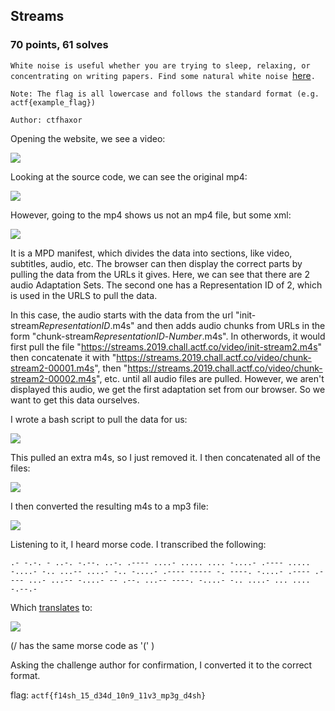 ## Streams
### 70 points, 61 solves

`White noise is useful whether you are trying to sleep, relaxing, or concentrating on writing papers. Find some natural white noise `<a href='https://streams.2019.chall.actf.co/'>here</a>`.`

`Note: The flag is all lowercase and follows the standard format (e.g. actf{example_flag})`

`Author: ctfhaxor`

Opening the website, we see a video:

<IMG SRC='https://cdn.discordapp.com/attachments/532350033241309226/572128486500859914/unknown.png'>

Looking at the source code, we can see the original mp4:

<IMG SRC='https://cdn.discordapp.com/attachments/532350033241309226/572128574752948225/unknown.png'>
  
However, going to the mp4 shows us not an mp4 file, but some xml:

<IMG SRC='https://cdn.discordapp.com/attachments/532350033241309226/572128656659447882/unknown.png'>
  
It is a MPD manifest, which divides the data into sections, like video, subtitles, audio, etc. The browser can then display the correct parts by pulling the data from the URLs it gives. Here, we can see that there are 2 audio Adaptation Sets. The second one has a Representation ID of 2, which is used in the URLS to pull the data.

In this case, the audio starts with the data from the url "init-stream$RepresentationID$.m4s" and then adds audio chunks from URLs in the form "chunk-stream$RepresentationID$-$Number%05d$.m4s". In otherwords, it would first pull the file "https://streams.2019.chall.actf.co/video/init-stream2.m4s" then concatenate it with "https://streams.2019.chall.actf.co/video/chunk-stream2-00001.m4s", then "https://streams.2019.chall.actf.co/video/chunk-stream2-00002.m4s", etc. until all audio files are pulled. However, we aren't displayed this audio, we get the first adaptation set from our browser. So we want to get this data ourselves.

I wrote a bash script to pull the data for us:

<IMG SRC='https://cdn.discordapp.com/attachments/532350033241309226/572129319195770907/unknown.png'>
  
This pulled an extra m4s, so I just removed it. I then concatenated all of the files:

<IMG SRC='https://cdn.discordapp.com/attachments/532350033241309226/572129665632698383/unknown.png'>
  
I then converted the resulting m4s to a mp3 file:

<IMG SRC='https://cdn.discordapp.com/attachments/532350033241309226/572135472793649152/unknown.png'>
  
Listening to it, I heard morse code. I transcribed the following:
```
.- -.-. - ..-. -.--. ..-. .---- ....- ..... .... -....- .---- ..... -....- -.. ...-- ....- -.. -....- .---- ----- -. ----. -....- .---- .---- ...- ...-- -....- -- .--. ...-- ----. -....- -.. ....- ... .... -.--.-
```
Which <a href='https://morsecode.scphillips.com/translator.html'>translates</a> to:

<IMG SRC='https://cdn.discordapp.com/attachments/532350033241309226/572135819037376512/unknown.png'>

(/<KN/> has the same morse code as '(' )

Asking the challenge author for confirmation, I converted it to the correct format.

flag: `actf{f14sh_15_d34d_10n9_11v3_mp3g_d4sh}`

